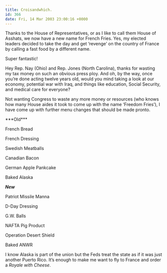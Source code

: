 ```yaml
---
title: Croisandwhich.
id: 366
date: Fri, 14 Mar 2003 23:00:16 +0000
---
```


Thanks to the House of Representatives, or as I like to call them House of Asshats, we now have a new name for French Fries. Yes, my elected leaders decided to take the day and get ‘revenge’ on the country of France by calling a fast food by a different name.  

Super fantastic!  

Hey Rep. Nay (Ohio) and Rep. Jones (North Carolina), thanks for wasting my tax money on such an obvious press ploy. And oh, by the way, once you’re done acting twelve years old, would you mind taking a look at our economy, potential war with Iraq, and things like education, Social Security, and medical care for everyone?  

Not wanting Congress to waste any more money or resources (who knows how many House aides it took to come up with the name ‘Freedom Fries’), I have come up with further menu changes that should be made pronto.



<div class="box"><div class="l">***Old***  

French Bread  

French Dressing  

Swedish Meatballs  

Canadian Bacon  

German Apple Pankcake  

Baked Alaska</div><div class="r">***New***  

Patriot Missile Manna  

D-Day Dressing  

G.W. Balls  

<span class="caps">NAFTA</span> Pig Product  

Operation Desert Shield  

Baked <span class="caps">ANWR</span></div></div>I know Alaska is part of the union but the Feds treat the state as if it was just another Puerto Rico. It’s enough to make me want to fly to France and order a *Royale with Cheese*.






